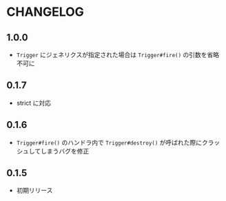 # CHANGELOG

## 1.0.0
* `Trigger` にジェネリクスが指定された場合は `Trigger#fire()` の引数を省略不可に

## 0.1.7
* strict に対応

## 0.1.6
* `Trigger#fire()` のハンドラ内で `Trigger#destroy()` が呼ばれた際にクラッシュしてしまうバグを修正

## 0.1.5
* 初期リリース
